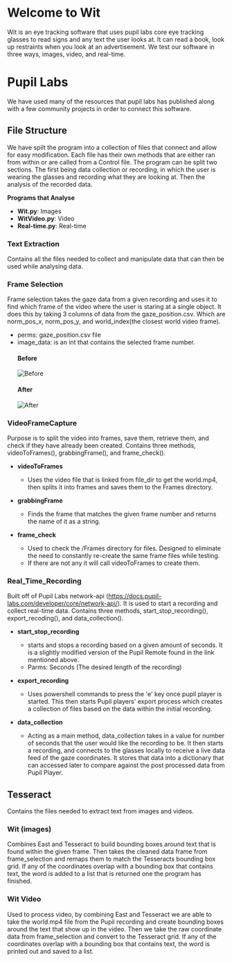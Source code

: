 # Welcome to Wit
Wit is an eye tracking software that uses pupil labs core eye tracking glasses to read signs and any text the user looks at. It can read a book, look up restraints when you look at an advertisement.
We test our software in three ways, images, video, and real-time.

# Pupil Labs
We have used many of the resources that pupil labs has published along with a few community projects in order to connect this software.

## File Structure
We have spilt the program into a collection of files that connect and allow for easy modification. 
Each file has their own methods that are either ran from within or are called from a Control file.
The program can be split two sections. The first being data collection or recording, in which the user is wearing the glasses and recording what they are looking at. Then the analysis of the recorded data.

**Programs that Analyse**
- **Wit.py**: Images
- **WitVideo.py**: Video
- **Real-time.py**: Real-time

### Text Extraction
Contains all the files needed to collect and manipulate data that can then be used while analysing data.

### Frame Selection
Frame selection takes the gaze data from a given recording and uses it to find which frame of the video where the user is staring at a single object.
It does this by taking 3 columns of data from the gaze_position.csv. Which are norm_pos_x, norm_pos_y, and world_index(the closest world video frame).
- perms: gaze_position.csv file
- image_data: is an int that contains the selected frame number.
  #### Before
  ![Before](images/Frame_Selection_Raw_GazeData.png) 
  #### After
  ![After](images/Frame_Selection_Matching_GazeData.png)

### VideoFrameCapture
Purpose is to split the video into frames, save them, retrieve them, and check if they have already been created.
Contains three methods, videoToFrames(), grabbingFrame(), and frame_check().

- **videoToFrames**
    - Uses the video file that is linked from file_dir to get the world.mp4, then splits it into frames and saves them 
to the Frames directory.

- **grabbingFrame**
    - Finds the frame that matches the given frame number and returns the name of it as a string.

- **frame_check**
    - Used to check the /Frames directory for files. Designed to eliminate the need to constantly re-create the same frame files while testing.
    - If there are not any it will call videoToFrames to create them.

### Real_Time_Recording
Built off of Pupil Labs network-api (https://docs.pupil-labs.com/developer/core/network-api/). It is used to start a recording and collect real-time data. 
Contains three methods, start_stop_recording(), export_recoding(), and data_collection().

- **start_stop_recording**
    - starts and stops a recording based on a given amount of seconds. It is a slightly modified version of the Pupil Remote found in the link mentioned above.
    - Parms: Seconds (The desired length of the recording)

- **export_recording**
    - Uses powershell commands to press the 'e' key once pupil player is started. This then starts 
    Pupil players' export process which creates a collection of files based on the data within the initial recording.

- **data_collection**
    - Acting as a main method, data_collection takes in a value for number of seconds that the user would like the recording to be. 
    It then starts a recording, and connects to the glasses locally to receive a live data feed of the gaze coordinates.
    It stores that data into a dictionary that can accessed later to compare against the post processed data from 
    Pupil Player.

## Tesseract
Contains the files needed to extract text from images and videos.

### Wit (images)
Combines East and Tesseract to build bounding boxes around text that is found within the given frame.
Then takes the cleaned data frame from frame_selection and remaps them to match the Tesseracts
bounding box grid. If any of the coordinates overlap with a bounding box that contains text, the word is added to a list that is returned one the program has finished.

### Wit Video
Used to process video, by combining East and Tesseract we are able to take the world.mp4 file from the Pupil recording and create bounding boxes around the text that show up in the video.
Then we take the raw coordinate data     from frame_selection and convert to the Tesseract grid.
If any of the coordinates overlap with a bounding box that contains text, the word is printed out and saved to a list.


